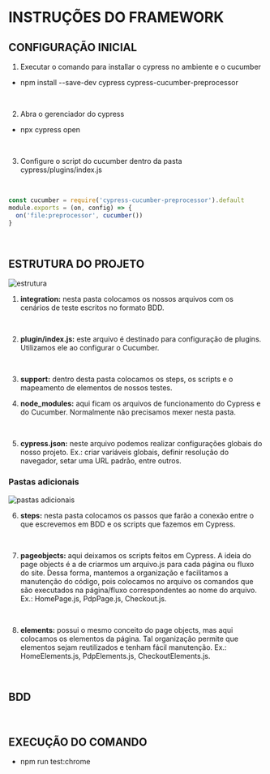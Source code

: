 # INSTRUÇÕES DO FRAMEWORK


## CONFIGURAÇÃO INICIAL

1. Executar o comando para installar o cypress no ambiente e o cucumber

* npm install --save-dev cypress cypress-cucumber-preprocessor
<br>

2. Abra o gerenciador do cypress 

* npx cypress open
<br>

3. Configure o script do cucumber dentro da pasta cypress/plugins/index.js
<br>

~~~javascript
const cucumber = require('cypress-cucumber-preprocessor').default
module.exports = (on, config) => {
  on('file:preprocessor', cucumber())
}
~~~
<br>

## ESTRUTURA DO PROJETO

<img source="https://cwi.com.br/wp-content/uploads/2020/10/GC_4.png" alt="estrutura">

1. **integration:** nesta pasta colocamos os nossos arquivos com os cenários de teste escritos no formato BDD.
<br>

2. **plugin/index.js:** este arquivo é destinado para configuração de plugins. Utilizamos ele ao configurar o Cucumber.
<br>

3. **support:** dentro desta pasta colocamos os steps, os scripts e o mapeamento de elementos de nossos testes.

4. **node_modules:** aqui ficam os arquivos de funcionamento do Cypress e do Cucumber. Normalmente não precisamos mexer nesta pasta.
<br>

5. **cypress.json:** neste arquivo podemos realizar configurações globais do nosso projeto. Ex.: criar variáveis globais, definir resolução do navegador, setar uma URL padrão, entre outros.


### Pastas adicionais

<img src="https://cwi.com.br/wp-content/uploads/2020/10/GC_5.png" alt="pastas adicionais">



6. **steps:** nesta pasta colocamos os passos que farão a conexão entre o que escrevemos em BDD e os scripts que fazemos em Cypress.
<br>

7. **pageobjects:** aqui deixamos os scripts feitos em Cypress.
A ideia do page objects é a de criarmos um arquivo.js para cada página ou fluxo do site. Dessa forma, mantemos a organização e facilitamos a manutenção do código, pois colocamos no arquivo os comandos que são executados na página/fluxo correspondentes ao nome do arquivo.
Ex.: HomePage.js, PdpPage.js, Checkout.js.

<br>

8. **elements:** possui o mesmo conceito do page objects, mas aqui colocamos os elementos da página. Tal organização permite que elementos sejam reutilizados e tenham fácil manutenção.
Ex.: HomeElements.js, PdpElements.js, CheckoutElements.js.

<br>


## BDD


<br>

## EXECUÇÃO DO COMANDO

* npm run test:chrome
